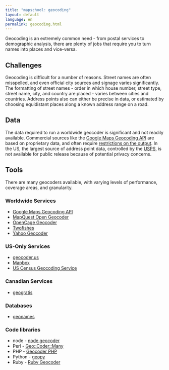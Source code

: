 ```yaml
---
title: "mapschool: geocoding"
layout: default
language: en
permalink: geocoding.html
---
```


Geocoding is an extremely common need - from postal services to demographic analysis, there are plenty of jobs that require you to turn names into places and vice-versa.

## Challenges

Geocoding is difficult for a number of reasons. Street names are often misspelled, and even official city sources and signage varies significantly. The formatting of street names - order in which house number, street type, street name, city, and country are placed - varies between cities and countries. Address points also can either be precise in data, or estimated by choosing equidistant places along a known address range on a road.

## Data

The data required to run a worldwide geocoder is significant and not readily available. Commercial sources like the [Google Maps Geocoding API](https://developers.google.com/maps/documentation/geocoding/) are based on proprietary data, and often require [restrictions on the output](https://developers.google.com/maps/terms#section_10_12). In the US, the largest source of address point data, controlled by the [USPS](https://www.usps.com/), is not available for public release because of potential privacy concerns.

## Tools

There are many geocoders available, with varying levels of performance, coverage areas, and granularity.

### Worldwide Services 

* [Google Maps Geocoding API](https://developers.google.com/maps/documentation/geocoding/)
* [MapQuest Open Geocoder](https://developer.mapquest.com/web/products/open/geocoding-service)
* [OpenCage Geocoder](http://geocoder.opencagedata.com/)
* [Twofishes](http://demo.twofishes.net/)
* [Yahoo Geocoder](https://developer.yahoo.com/boss/geo/)

### US-Only Services

* [geocoder.us](http://geocoder.us/)
* [Mapbox](https://www.mapbox.com/developers/api/geocoding/)
* [US Census Geocoding Service](http://geocoding.geo.census.gov/geocoder/Geocoding_Services_API.pdf)


### Canadian Services

* [geogratis](http://geogratis.gc.ca/site/eng/geoloc)

### Databases

* [geonames](http://www.geonames.org/)

### Code libraries

* node - [node geocoder](http://nchaulet.github.io/node-geocoder/)
* Perl - [Geo::Coder::Many](https://metacpan.org/pod/Geo::Coder::Many)
* PHP - [Geocoder PHP](http://geocoder-php.org)
* Python - [geopy](https://github.com/geopy/geopy)
* Ruby - [Ruby Geocoder](http://www.rubygeocoder.com)
